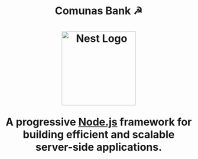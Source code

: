 <h1 align="center">Comunas Bank &#9773<h1>

<p align="center">
  <a href="http://nestjs.com/" target="blank"><img src="" width="200" alt="Nest Logo" /></a>
</p>

[circleci-image]:
[circleci-url]: 

  <p align="center">A progressive <a href="http://nodejs.org" target="_blank">Node.js</a> framework for building efficient and scalable server-side applications.</p>
    <p align="center">
